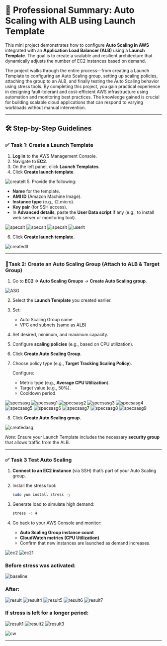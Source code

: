 # 📝 **Professional Summary: Auto Scaling with ALB using Launch Template**

This mini project demonstrates how to configure **Auto Scaling in AWS** integrated with an **Application Load Balancer (ALB)** using a **Launch Template**. The goal is to create a scalable and resilient architecture that dynamically adjusts the number of EC2 instances based on demand.

The project walks through the entire process—from creating a Launch Template to configuring an Auto Scaling group, setting up scaling policies, attaching the group to an ALB, and finally testing the Auto Scaling behavior using stress tools. By completing this project, you gain practical experience in designing fault-tolerant and cost-efficient AWS infrastructure using automation and monitoring best practices. The knowledge gained is crucial for building scalable cloud applications that can respond to varying workloads without manual intervention.

---

## 🛠️ Step-by-Step Guidelines

### ✅ **Task 1: Create a Launch Template**

1. **Log in** to the AWS Management Console.
2. Navigate to **EC2**.
3. On the left panel, click **Launch Templates**.
4. Click **Create launch template**.

![createlt](img/createlt.png)
5. Provide the following:

   * **Name** for the template.
   * **AMI ID** (Amazon Machine Image).
   * **Instance type** (e.g., t2.micro).
   * **Key pair** (for SSH access).
   * In **Advanced details**, paste the **User Data script** if any (e.g., to install web server or monitoring tool).

![specslt](img/specslt.png)
![specslt](img/specslt1.png)
![specslt](img/specslt2.png)
![userlt](img/udlt.png)

6. Click **Create launch template**.

![createdlt](img/createdlt.png)

---

### 🔹**Task 2: Create an Auto Scaling Group (Attach to ALB & Target Group)**

1. Go to **EC2 → Auto Scaling Groups** → **Create Auto Scaling group**.

![ASG](img/createasg.png)

2. Select the **Launch Template** you created earlier.
3. Set:

   * Auto Scaling Group name
   * VPC and subnets (same as ALB)
4. Set desired, minimum, and maximum capacity.
5. Configure **scaling policies** (e.g., based on CPU utilization).
6. Click **Create Auto Scaling Group**.
7. Choose policy type (e.g., **Target Tracking Scaling Policy**).

    Configure:

   * Metric type (e.g., **Average CPU Utilization**).
   * Target value (e.g., 50%).
   * Cooldown period.
   
![specsasg](img/specsasg.png)
![specsasg1](img/specsasg1.png)
![specsasg2](img/specsasg2.png)
![specsasg3](img/specsasg2a.png)
![specsasg4](img/specsasg3.png)
![specsasg5](img/specsasg3a.png)
![specsasg6](img/specsasg4.png)
![specsasg7](img/specsasg5.png)
![specsasg8](img/specsasg6.png)
![specsasg9](img/specsasg6a.png)

8. Click **Create Auto Scaling group**.

![createdasg](img/createdasg.png)

*Note:* Ensure your Launch Template includes the necessary **security group** that allows traffic from the ALB.

---

### ✅ **Task 3 Test Auto Scaling**

1. **Connect to an EC2 instance** (via SSH) that’s part of your Auto Scaling group.
2. Install the stress tool:

   ```bash
   sudo yum install stress -y
   ```
3. Generate load to simulate high demand:

   ```bash
   stress -c 4
   ```
4. Go back to your AWS Console and monitor:

   * **Auto Scaling Group instance count**
   * **CloudWatch metrics (CPU Utilization)**
   * Confirm that new instances are launched as demand increases.

![ec2](img/ec2instance.png)
![ec21](img/ec2instance1.png)

### Before stress was activated:

![baseline](img/baseline2.png)

### After:

![result](img/asgresultbaseline.png)
![result4](img/alarms.png)
![result5](img/asgresult.png)
![result6](img/asgresult1.png)
![result7](img/asgresult2.png)

### If stress is left for a longer period:

![result1](img/asgresult3.png)
![result2](img/asgresult4.png)
![result3](img/asgresult5.png)

![cw](img/cw.png)

---
